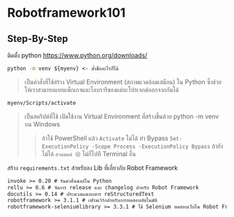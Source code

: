 Robotframework101
=================================================================
## Step-By-Step
ติดตั้ง python https://www.python.org/downloads/

```cmd 
python -m venv ${myenv} <- ตั้งชื่ออะไรก็ได้
```
> เป็นคำสั่งที่ใช้สร้าง Virtual Environment (สภาพแวดล้อมเสมือน) ใน Python ซึ่งช่วยให้เราสามารถแยกแพ็กเกจและไลบรารีของแต่ละโปรเจกต์ออกจากกันได้

```cmd 
myenv/Scripts/activate 
```
> เป็นสคริปต์ที่ใช้ เปิดใช้งาน Virtual Environment ที่สร้างขึ้นด้วย python -m venv บน Windows
>> ถ้าใช้ PowerShell แล้ว `Activate` ไม่ได้ ทำ Bypass ```Set-ExecutionPolicy -Scope Process -ExecutionPolicy Bypass``` ถ้ายังไม่ได้ `สวดมนต์ 😒` ไม่ก็ไปที Terminal อื่น

สร้าง ` requirements.txt ` สำหรับลง Lib ที่เกี่ยวกับ Robot Framework

```txt
invoke >= 0.20 # รันคำสั่งเชลล์ใน Python
rellu >= 0.6 # จัดการ release และ changelog สำหรับ Robot Framework
docutils >= 0.14 # ประมวลผลเอกสาร reStructuredText
robotframework >= 3.1.1 # เฟรมเวิร์กสำหรับการทดสอบอัตโนมัติ
robotframework-seleniumlibrary >= 3.3.1 # ใช้ Selenium ทดสอบเว็บใน Robot Framework
```